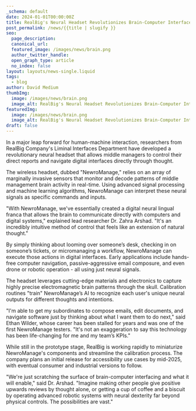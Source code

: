 ```yaml
---
_schema: default
date: 2024-01-01T00:00:00Z
title: RealBig's Neural Headset Revolutionizes Brain-Computer Interfaces
post_permalink: /news/{{title | slugify }}
seo:
  page_description:
  canonical_url:
  featured_image: /images/news/brain.png
  author_twitter_handle:
  open_graph_type: article
  no_index: false
layout: layouts/news-single.liquid
tags:
  - blog
author: David Medium
thumbImg:
  image: /images/news/brain.png
  image_alt: RealBig's Neural Headset Revolutionizes Brain-Computer Interfaces
featuredImg:
  image: /images/news/brain.png
  image_alt: RealBig's Neural Headset Revolutionizes Brain-Computer Interfaces
draft: false
---
```

In a major leap forward for human-machine interaction, researchers from RealBig Company's Liminal Interfaces Department have developed a revolutionary neural headset that allows middle managers to control their direct reports and navigate digital interfaces directly through thought.

The wireless headset, dubbed "NewroManage," relies on an array of marginally invasive sensors that monitor and decode patterns of middle management brain activity in real-time. Using advanced signal processing and machine learning algorithms, NewroManage can interpret these neural signals as specific commands and inputs.

"With NewroManage, we've essentially created a digital neural lingual franca that allows the brain to communicate directly with computers and digital systems," explained lead researcher Dr. Zahra Arshad. "It's an incredibly intuitive method of control that feels like an extension of natural thought."

By simply thinking about looming over someone’s desk, checking in on someone’s tickets, or micromanaging a workflow, NewroManage can execute those actions in digital interfaces. Early applications include hands-free computer navigation, passive-aggressive email composure, and even drone or robotic operation - all using just neural signals.

The headset leverages cutting-edge materials and electronics to capture highly precise electromagnetic brain patterns through the skull. Calibration routines "train" NewroManage’s AI to recognize each user's unique neural outputs for different thoughts and intentions.

"I'm able to get my subordinates to compose emails, edit documents, and navigate software just by thinking about what I want them to do next," said Ethan Wilder, whose career has been stalled for years and was one of the first NewroManage testers. "It's not an exaggeration to say this technology has been life-changing for me and my team’s KPIs."

While still in the prototype stage, RealBig is working rapidly to miniaturize NewroManage's components and streamline the calibration process. The company plans an initial release for accessibility use cases by mid-2025, with eventual consumer and industrial versions to follow.

"We're just scratching the surface of brain-computer interfacing and what it will enable," said Dr. Arshad. "Imagine making other people give positive upwards reviews by thought alone, or getting a cup of coffee and a biscuit by operating advanced robotic systems with neural dexterity far beyond physical controls. The possibilities are vast."